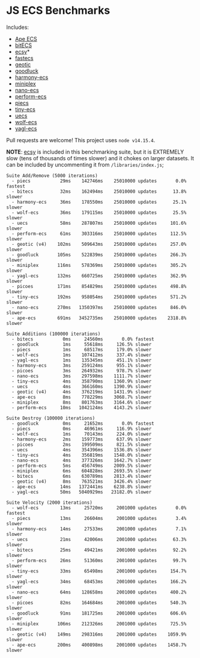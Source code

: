 # JS ECS Benchmarks

Includes:

-   [Ape ECS](https://github.com/fritzy/ape-ecs)
-   [bitECS](https://github.com/NateTheGreatt/bitECS)
-   [ecsy](https://github.com/ecsyjs/ecsy)\*
-   [fastecs](https://github.com/octavetoast/fastecs)
-   [geotic](https://github.com/ddmills/geotic)
-   [goodluck](https://github.com/piesku/goodluck)
-   [harmony-ecs](https://github.com/3mcd/harmony-ecs)
-   [miniplex](https://github.com/hmans/miniplex)
-   [nano-ecs](https://github.com/noffle/nano-ecs)
-   [perform-ecs](https://github.com/fireveined/perform-ecs)
-   [piecs](https://github.com/sondresj/piecs)
-   [tiny-ecs](https://github.com/bvalosek/tiny-ecs)
-   [uecs](https://github.com/jprochazk/uecs)
-   [wolf-ecs](https://github.com/EnderShadow8/wolf-ecs)
-   [yagl-ecs](https://github.com/yagl/ecs)

Pull requests are welcome! This project uses `node v14.15.4`.

**NOTE**: [ecsy](https://ecsy.io/) is included in this benchmarking suite, but it is EXTREMELY slow (tens of thousands of times slower) and it chokes on larger datasets. It can be included by uncommenting it from `/libraries/index.js`;

```
Suite Add/Remove (5000 iterations)
  - piecs           29ms    142746ms    25010000 updates       0.0% fastest
  - bitecs          32ms    162494ms    25010000 updates      13.8% slower
  - harmony-ecs     36ms    178550ms    25010000 updates      25.1% slower
  - wolf-ecs        36ms    179115ms    25010000 updates      25.5% slower
  - uecs            58ms    287807ms    25010000 updates     101.6% slower
  - perform-ecs     61ms    303316ms    25010000 updates     112.5% slower
  - geotic (v4)    102ms    509643ms    25010000 updates     257.0% slower
  - goodluck       105ms    522839ms    25010000 updates     266.3% slower
  - miniplex       116ms    578369ms    25010000 updates     305.2% slower
  - yagl-ecs       132ms    660725ms    25010000 updates     362.9% slower
  - picoes         171ms    854829ms    25010000 updates     498.8% slower
  - tiny-ecs       192ms    958054ms    25010000 updates     571.2% slower
  - nano-ecs       270ms   1350397ms    25010000 updates     846.0% slower
  - ape-ecs        691ms   3452735ms    25010000 updates    2318.8% slower

Suite Additions (100000 iterations)
  - bitecs           0ms     24560ms       0.0% fastest
  - goodluck         1ms     55618ms     126.5% slower
  - piecs            1ms     68517ms     179.0% slower
  - wolf-ecs         1ms    107412ms     337.4% slower
  - yagl-ecs         1ms    135345ms     451.1% slower
  - harmony-ecs      3ms    259124ms     955.1% slower
  - picoes           3ms    264932ms     978.7% slower
  - nano-ecs         3ms    297598ms    1111.7% slower
  - tiny-ecs         4ms    358790ms    1360.9% slower
  - uecs             4ms    366160ms    1390.9% slower
  - geotic (v4)      4ms    376219ms    1431.9% slower
  - ape-ecs          8ms    778229ms    3068.7% slower
  - miniplex         8ms    801763ms    3164.6% slower
  - perform-ecs     10ms   1042124ms    4143.2% slower

Suite Destroy (100000 iterations)
  - goodluck         0ms     21652ms       0.0% fastest
  - piecs            0ms     46961ms     116.9% slower
  - wolf-ecs         1ms     70143ms     224.0% slower
  - harmony-ecs      2ms    159773ms     637.9% slower
  - picoes           2ms    199509ms     821.5% slower
  - uecs             4ms    354396ms    1536.8% slower
  - tiny-ecs         4ms    356819ms    1548.0% slower
  - nano-ecs         4ms    377326ms    1642.7% slower
  - perform-ecs      5ms    456749ms    2009.5% slower
  - miniplex         6ms    604828ms    2693.5% slower
  - bitecs           6ms    630789ms    2813.4% slower
  - geotic (v4)      8ms    763521ms    3426.4% slower
  - ape-ecs         14ms   1372441ms    6238.8% slower
  - yagl-ecs        50ms   5040929ms   23182.0% slower

Suite Velocity (2000 iterations)
  - wolf-ecs        13ms     25720ms     2001000 updates       0.0% fastest
  - piecs           13ms     26604ms     2001000 updates       3.4% slower
  - harmony-ecs     14ms     27533ms     2001000 updates       7.1% slower
  - uecs            21ms     42006ms     2001000 updates      63.3% slower
  - bitecs          25ms     49421ms     2001000 updates      92.2% slower
  - perform-ecs     26ms     51360ms     2001000 updates      99.7% slower
  - tiny-ecs        33ms     65498ms     2001000 updates     154.7% slower
  - yagl-ecs        34ms     68453ms     2001000 updates     166.2% slower
  - nano-ecs        64ms    128658ms     2001000 updates     400.2% slower
  - picoes          82ms    164684ms     2001000 updates     540.3% slower
  - goodluck        91ms    181725ms     2001000 updates     606.6% slower
  - miniplex       106ms    212326ms     2001000 updates     725.5% slower
  - geotic (v4)    149ms    298316ms     2001000 updates    1059.9% slower
  - ape-ecs        200ms    400898ms     2001000 updates    1458.7% slower
```
